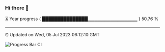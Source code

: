 ### Hi there 👋

⏳ Year progress { ███████████████▁▁▁▁▁▁▁▁▁▁▁▁▁▁▁ } 50.76 %

---

⏰ Updated on Wed, 05 Jul 2023 06:12:10 GMT

![Progress Bar CI](https://github.com/Shyam-Makwana/GitHub-Actions-Demo/workflows/Progress%20Bar%20CI/badge.svg)
